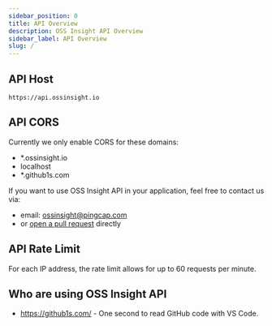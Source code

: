 ```yaml
---
sidebar_position: 0
title: API Overview
description: OSS Insight API Overview
sidebar_label: API Overview
slug: /
---
```



## API Host

`https://api.ossinsight.io`


## API CORS

Currently we only enable CORS for these domains:
* *.ossinsight.io
* localhost
* *.github1s.com

If you want to use OSS Insight API in your application, feel free to contact us via:


* email: ossinsight@pingcap.com
* or [open a pull request](https://github.com/pingcap/ossinsight/edit/main/docs/overview.md) directly


## API Rate Limit

For each IP address, the rate limit allows for up to 60 requests per minute.


## Who are using OSS Insight API

* https://github1s.com/ - One second to read GitHub code with VS Code.
